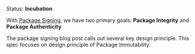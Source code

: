 Status: **Incubation**

With [Package Signing](https://blog.nuget.org/20170914/NuGet-Package-Signing.html), we have two primary goals: **Package Integrity** and **Package Authenticity**

The package signing blog post calls out several key design principle. This spec focuses on design principle of Package Immutability.